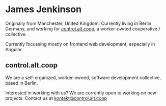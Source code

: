 # James Jenkinson

Originally from Manchester, United Kingdom. Currently living in Berlin Germany, and working for [control.alt.coop](https://control.alt.coop/), a worker-owned cooperative / collective.

Currently focussing mostly on frontend web development, especially in Angular.

## control.alt.coop

We are a self-organized, worker-owned, software development collective, based in Berlin.

Interested in working with us? We are currently open to working on new projects. Contact us at kontakt@control.alt.coop

<!-- ![Pangolin](./pangolin.jpg) -->
<!--
**james-jenkinson/james-jenkinson** is a ✨ _special_ ✨ repository because its `README.md` (this file) appears on your GitHub profile.

Here are some ideas to get you started:

- 🔭 I’m currently working on ...
- 🌱 I’m currently learning ...
- 👯 I’m looking to collaborate on ...
- 🤔 I’m looking for help with ...
- 💬 Ask me about ...
- 📫 How to reach me: ...
- 😄 Pronouns: ...
- ⚡ Fun fact: ...
-->
